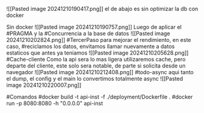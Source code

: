 ![[Pasted image 20241210190417.png]]
el de abajo es sin optimizar la db con docker

Sin docker
![[Pasted image 20241210190757.png]]
Luego de aplicar el #PRAGMA y la #Concurrencia a la base de datos
![[Pasted image 20241210202824.png]]
#TercerPaso para mejorar el rendimiento, en este caso, #reciclamos los datos, envitamos llamar nuevamente a datos estaticos que antes ya teniamos
![[Pasted image 20241210205628.png]]
#Cache-cliente
Como la api sera lo mas ligera utilizaremos cache, pero departe del cliente, este solo sera notable, de parte si solicita desde un navegador
![[Pasted image 20241210212408.png]]
#todo-async aqui tanto el dump, el config y el main lo convertimos totalmente async ![[Pasted image 20241210220007.png]]


#Comandos
#docker build -t api-inst -f ./deployment/Dockerfile .
#docker run -p 8080:8080 -h "0.0.0.0" api-inst